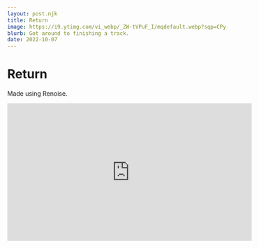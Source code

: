 ```yaml
---
layout: post.njk
title: Return
image: https://i9.ytimg.com/vi_webp/_ZW-tVPuF_I/mqdefault.webp?sqp=CPy-g5oG&rs=AOn4CLAClBn1JFMl4qFDnTQW1SCrSj5sEQ
blurb: Got around to finishing a track.
date: 2022-10-07
---
```

# Return

Made using Renoise.

<iframe width="560" height="315" src="https://www.youtube.com/embed/_ZW-tVPuF_I" title="YouTube video player" frameborder="0" allow="accelerometer; autoplay; clipboard-write; encrypted-media; gyroscope; picture-in-picture" allowfullscreen></iframe>
